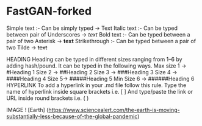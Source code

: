 # FastGAN-forked

Simple text :- Can be simply typed → Text
Italic text :- Can be typed between pair of Underscores → _text_
Bold text :- Can be typed between a pair of two Asterisk → **text**
Strikethrough :- Can be typed between a pair of two Tilde → ~~text~~


HEADING
Heading can be typed in different sizes ranging from 1–6 by adding hash/pound. It can be typed in the following ways.
Max size 1 → #Heading 1
Size 2 → ##Heading 2
Size 3 → ###Heading 3
Size 4 → ####Heading 4
Size 5→ #####Heading 5
Min Size 6 → ######Heading 6
HYPERLINK
To add a hyperlink in your .md file follow this rule.
Type the name of hyperlink inside square brackets i.e. [ ]
And type/paste the link or URL inside round brackets i.e. ( )

IMAGE
! [Earth] (https://www.sciencealert.com/the-earth-is-moving-substantially-less-because-of-the-global-pandemic)
